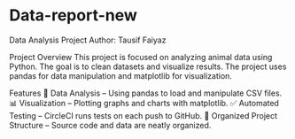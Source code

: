 # Data-report-new

Data Analysis Project
Author: Tausif Faiyaz

Project Overview
This project is focused on analyzing animal data using Python. The goal is to clean datasets and visualize results. The project uses pandas for data manipulation and matplotlib for visualization.

Features
🐼 Data Analysis – Using pandas to load and manipulate CSV files.
📊 Visualization – Plotting graphs and charts with matplotlib.
✅ Automated Testing – CircleCI runs tests on each push to GitHub.
📂 Organized Project Structure – Source code and data are neatly organized.
